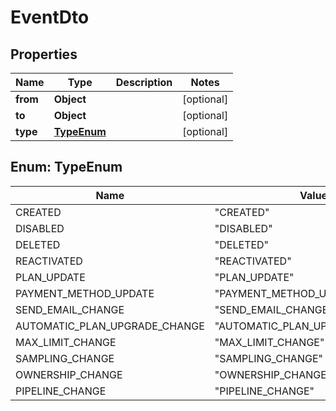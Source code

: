 # EventDto

## Properties

| Name     | Type                      | Description | Notes      |
| -------- | ------------------------- | ----------- | ---------- |
| **from** | **Object**                |             | [optional] |
| **to**   | **Object**                |             | [optional] |
| **type** | [**TypeEnum**](#TypeEnum) |             | [optional] |

<a name="TypeEnum"></a>

## Enum: TypeEnum

| Name                          | Value                                     |
| ----------------------------- | ----------------------------------------- |
| CREATED                       | &quot;CREATED&quot;                       |
| DISABLED                      | &quot;DISABLED&quot;                      |
| DELETED                       | &quot;DELETED&quot;                       |
| REACTIVATED                   | &quot;REACTIVATED&quot;                   |
| PLAN_UPDATE                   | &quot;PLAN_UPDATE&quot;                   |
| PAYMENT_METHOD_UPDATE         | &quot;PAYMENT_METHOD_UPDATE&quot;         |
| SEND_EMAIL_CHANGE             | &quot;SEND_EMAIL_CHANGE&quot;             |
| AUTOMATIC_PLAN_UPGRADE_CHANGE | &quot;AUTOMATIC_PLAN_UPGRADE_CHANGE&quot; |
| MAX_LIMIT_CHANGE              | &quot;MAX_LIMIT_CHANGE&quot;              |
| SAMPLING_CHANGE               | &quot;SAMPLING_CHANGE&quot;               |
| OWNERSHIP_CHANGE              | &quot;OWNERSHIP_CHANGE&quot;              |
| PIPELINE_CHANGE               | &quot;PIPELINE_CHANGE&quot;               |
